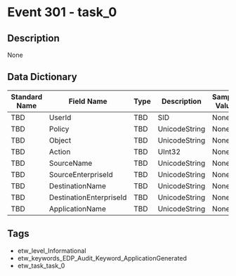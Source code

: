 # Event 301 - task_0

## Description
None

## Data Dictionary
|Standard Name|Field Name|Type|Description|Sample Value|
|---|---|---|---|---|
|TBD|UserId|TBD|SID|None|None|
|TBD|Policy|TBD|UnicodeString|None|None|
|TBD|Object|TBD|UnicodeString|None|None|
|TBD|Action|TBD|UInt32|None|None|
|TBD|SourceName|TBD|UnicodeString|None|None|
|TBD|SourceEnterpriseId|TBD|UnicodeString|None|None|
|TBD|DestinationName|TBD|UnicodeString|None|None|
|TBD|DestinationEnterpriseId|TBD|UnicodeString|None|None|
|TBD|ApplicationName|TBD|UnicodeString|None|None|

## Tags
* etw_level_Informational
* etw_keywords_EDP_Audit_Keyword_ApplicationGenerated
* etw_task_task_0